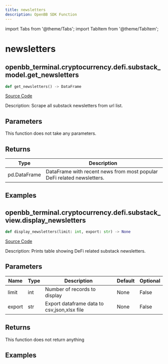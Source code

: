 ```yaml
---
title: newsletters
description: OpenBB SDK Function
---
```


import Tabs from '@theme/Tabs';
import TabItem from '@theme/TabItem';

# newsletters

<Tabs>
<TabItem value="model" label="Model" default>

## openbb_terminal.cryptocurrency.defi.substack_model.get_newsletters

```python title='openbb_terminal/cryptocurrency/defi/substack_model.py'
def get_newsletters() -> DataFrame
```
[Source Code](https://github.com/OpenBB-finance/OpenBBTerminal/tree/main/openbb_terminal/cryptocurrency/defi/substack_model.py#L54)

Description: Scrape all substack newsletters from url list.

## Parameters

This function does not take any parameters.

## Returns

| Type | Description |
| ---- | ----------- |
| pd.DataFrame | DataFrame with recent news from most popular DeFi related newsletters. |

## Examples



</TabItem>
<TabItem value="view" label="View">

## openbb_terminal.cryptocurrency.defi.substack_view.display_newsletters

```python title='openbb_terminal/cryptocurrency/defi/substack_view.py'
def display_newsletters(limit: int, export: str) -> None
```
[Source Code](https://github.com/OpenBB-finance/OpenBBTerminal/tree/main/openbb_terminal/cryptocurrency/defi/substack_view.py#L16)

Description: Prints table showing DeFi related substack newsletters.

## Parameters

| Name | Type | Description | Default | Optional |
| ---- | ---- | ----------- | ------- | -------- |
| limit | int | Number of records to display | None | False |
| export | str | Export dataframe data to csv,json,xlsx file | None | False |

## Returns

This function does not return anything

## Examples



</TabItem>
</Tabs>